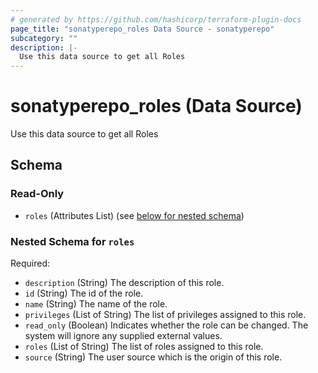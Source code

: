 ```yaml
---
# generated by https://github.com/hashicorp/terraform-plugin-docs
page_title: "sonatyperepo_roles Data Source - sonatyperepo"
subcategory: ""
description: |-
  Use this data source to get all Roles
---
```


# sonatyperepo_roles (Data Source)

Use this data source to get all Roles



<!-- schema generated by tfplugindocs -->
## Schema

### Read-Only

- `roles` (Attributes List) (see [below for nested schema](#nestedatt--roles))

<a id="nestedatt--roles"></a>
### Nested Schema for `roles`

Required:

- `description` (String) The description of this role.
- `id` (String) The id of the role.
- `name` (String) The name of the role.
- `privileges` (List of String) The list of privileges assigned to this role.
- `read_only` (Boolean) Indicates whether the role can be changed. The system will ignore any supplied external values.
- `roles` (List of String) The list of roles assigned to this role.
- `source` (String) The user source which is the origin of this role.

